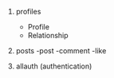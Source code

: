 1. profiles
    - Profile
    - Relationship 

2. posts
    -post
    -comment
    -like

3. allauth (authentication)